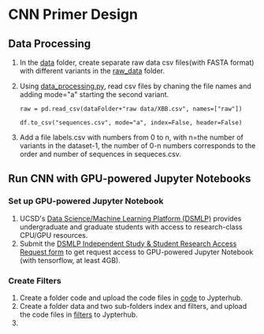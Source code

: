 # CNN Primer Design
## Data Processing 
1. In the [data](./data) folder, create separate raw data csv files(with FASTA format) with different variants in the [raw_data](./data/raw_data) folder. 
2. Using [data_processing.py](./data/data_processing.py), read csv files by chaning the file names and adding mode="a" starting the second variant.

	```
	raw = pd.read_csv(dataFolder+"raw data/XBB.csv", names=["raw"])
	```
	```
	df.to_csv("sequences.csv", mode="a", index=False, header=False)
	```
3. Add a file labels.csv with numbers from 0 to n, with n=the number of variants in the dataset-1, the number of 0-n numbers corresponds to the order and number of sequences in sequeces.csv. 

## Run CNN with GPU-powered Jupyter Notebooks
### Set up GPU-powered Jupyter Notebook
1. UCSD's [Data Science/Machine Learning Platform (DSMLP)](https://blink.ucsd.edu/faculty/instruction/tech-guide/dsmlp) provides undergraduate and graduate students with access to research-class CPU/GPU resources.
2. Submit the [DSMLP Independent Study & Student Research Access Request form](https://docs.google.com/forms/d/e/1FAIpQLSdEZvIfDhSJWz9-uxCCrhuCWOdCKPQwLksy-RdHfOQb3LQEkw/viewform) to get request access to GPU-powered Jupyter Notebook (with tensorflow, at least 4GB). 

### Create Filters
1. Create a folder code and upload the code files in [code](./GPU_run/code) to Jypterhub.
2. Create a folder data and two sub-folders index and filters, and upload the code files in [filters](./GPU_run/data/filters) to Jypterhub.
3. 

